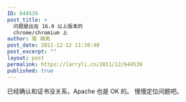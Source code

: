 ```yaml
---
ID: 644539
post_title: >
  问题是出在 16.0 以上版本的
  chrome/chromium 上
author: 南 靖男
post_date: 2011-12-12 11:38:40
post_excerpt: ""
layout: post
permalink: https://larryli.cn/2011/12/644539
published: true
---
```

已经确认和证书没关系，Apache 也是 OK 的。
慢慢定位问题吧。